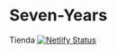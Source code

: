 # Seven-Years
Tienda
[![Netlify Status](https://api.netlify.com/api/v1/badges/ce387848-1514-41e5-ba5d-614c3a4f4fe9/deploy-status)](https://app.netlify.com/sites/stoic-payne-b9f2a7/deploys)
